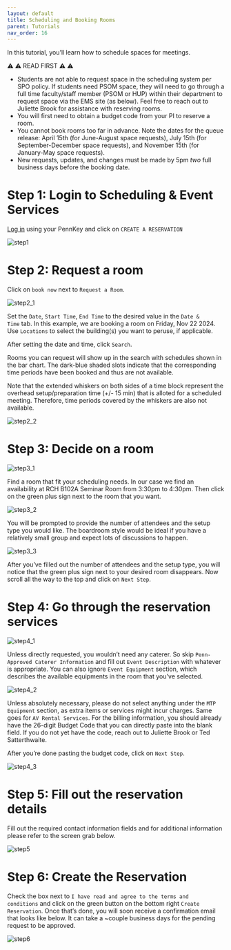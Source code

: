 ```yaml
---
layout: default
title: Scheduling and Booking Rooms
parent: Tutorials
nav_order: 16
---
```


In this tutorial, you’ll learn how to schedule spaces for meetings. 

⚠️ ⚠️ READ FIRST ⚠️ ⚠️
- Students are not able to request space in the scheduling system per SPO policy. If students need PSOM space, they will need to go through a full time faculty/staff member (PSOM or HUP) within their department to request space via the EMS site (as below). Feel free to reach out to Juliette Brook for assistance with reserving rooms.
- You will first need to obtain a budget code from your PI to reserve a room.
- You cannot book rooms too far in advance. Note the dates for the queue release: April 15th (for June-August space requests), July 15th (for September-December space requests), and November 15th (for January-May space requests).
- New requests, updates, and changes must be made by 5pm *two* full business days before the booking date.

# Step 1: Login to Scheduling & Event Services

[Log in](https://upennmed.emscloudservice.com/web/Default.aspx) using your PennKey and click on `CREATE A RESERVATION`

<img src="/assets/images/rooms_step1.png" alt="step1">


# Step 2: Request a room

Click on `book now` next to `Request a Room`.

<img src="/assets/images/rooms_step2_1.png" alt="step2_1">

Set the `Date`, `Start Time`, `End Time` to the desired value in the `Date & Time` tab. In this example, we are booking a room on Friday, Nov 22 2024. Use `Locations` to select the building(s) you want to peruse, if applicable.

After setting the date and time, click `Search`.

Rooms you can request will show up in the search with schedules shown in the bar chart. The dark-blue shaded slots indicate that the corresponding time periods have been booked and thus are not available.

Note that the extended whiskers on both sides of a time block represent the overhead setup/preparation time (+/- 15 min) that is alloted for a scheduled meeting. Therefore, time periods covered by the whiskers are also not available.

<img src="/assets/images/rooms_step2_2.png" alt="step2_2">

# Step 3: Decide on a room

<img src="/assets/images/rooms_step3_1.png" alt="step3_1">

Find a room that fit your scheduling needs. In our case we find an availability at RCH B102A Seminar Room from 3:30pm to 4:30pm. Then click on the green plus sign next to the room that you want.

<img src="/assets/images/rooms_step3_2.png" alt="step3_2">

You will be prompted to provide the number of attendees and the setup type you would like. The boardroom style would be ideal if you have a relatively small group and expect lots of discussions to happen.

<img src="/assets/images/rooms_step3_3.png" alt="step3_3">

After you’ve filled out the number of attendees and the setup type, you will notice that the green plus sign next to your desired room disappears. Now scroll all the way to the top and click on `Next Step`.


# Step 4: Go through the reservation services

<img src="/assets/images/rooms_step4_1.png" alt="step4_1">

Unless directly requested, you wouldn’t need any caterer. So skip `Penn-Approved Caterer Information` and fill out `Event Description` with whatever is appropriate. You can also ignore `Event Equipment` section, which describes the available equipments in the room that you’ve selected.

<img src="/assets/images/rooms_step4_2.png" alt="step4_2">


Unless absolutely necessary, please do not select anything under the `MTP Equipment` section, as extra items or services might incur charges. Same goes for `AV Rental Services`.
For the billing information, you should already have the 26-digit Budget Code that you can directly paste into the blank field. If you do not yet have the code, reach out to Juliette Brook or Ted Satterthwaite.

After you’re done pasting the budget code, click on `Next Step`.

<img src="/assets/images/rooms_step4_3.png" alt="step4_3">

# Step 5: Fill out the reservation details

Fill out the required contact information fields and for additional information please refer to the screen grab below.

<img src="/assets/images/rooms_step5.png" alt="step5">

# Step 6: Create the Reservation

Check the box next to `I have read and agree to the terms and conditions` and click on the green button on the bottom right `Create Reservation`. Once that’s done, you will soon receive a confirmation email that looks like below. It can take a ~couple business days for the pending request to be approved.

<img src="/assets/images/rooms_step6.png" alt="step6">
